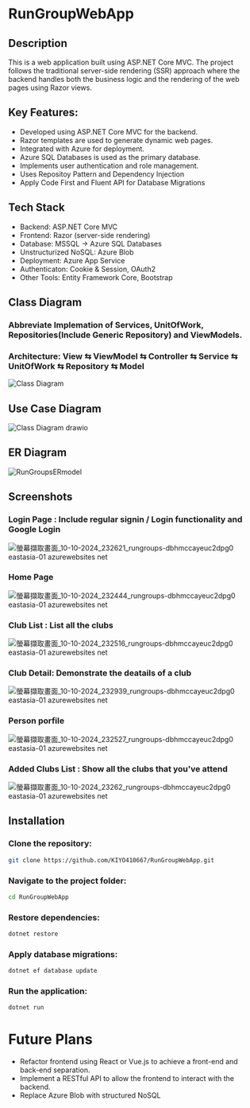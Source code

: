 # RunGroupWebApp
## Description
This is a web application built using ASP.NET Core MVC. The project follows the traditional server-side rendering (SSR) approach where the backend handles both the business logic and the rendering of the web pages using Razor views.

## Key Features:
- Developed using ASP.NET Core MVC for the backend.
- Razor templates are used to generate dynamic web pages.
- Integrated with Azure for deployment.
- Azure SQL Databases is used as the primary database.
- Implements user authentication and role management.
- Uses Repositoy Pattern and Dependency Injection
- Apply Code First and Fluent API for Database Migrations

## Tech Stack
- Backend: ASP.NET Core MVC
- Frontend: Razor (server-side rendering)
- Database: MSSQL -> Azure SQL Databases
- Unstructurized NoSQL: Azure Blob
- Deployment: Azure App Service
- Authenticaton: Cookie & Session, OAuth2
- Other Tools: Entity Framework Core, Bootstrap

## Class Diagram
### Abbreviate Implemation of Services, UnitOfWork, Repositories(Include Generic Repository) and ViewModels.
### Architecture: View ⇆ ViewModel ⇆ Controller ⇆ Service ⇆ UnitOfWork ⇆ Repository ⇆ Model
![Class Diagram](https://github.com/user-attachments/assets/fa3325c2-6ca4-4777-b03c-657aa399573a)

## Use Case Diagram
![Class Diagram drawio](https://github.com/user-attachments/assets/c2b06da2-11d7-41d2-9302-f2902a1088b0)

## ER Diagram
![RunGroupsERmodel](https://github.com/user-attachments/assets/6ee9c0c2-04e7-454b-b46a-c30d0ac83ba6)


## Screenshots
### Login Page : Include regular signin / Login functionality and Google Login
![螢幕擷取畫面_10-10-2024_232621_rungroups-dbhmccayeuc2dpg0 eastasia-01 azurewebsites net](https://github.com/user-attachments/assets/256f75e7-f9d9-4a51-b82c-e400f736b9cb)

### Home Page
![螢幕擷取畫面_10-10-2024_232444_rungroups-dbhmccayeuc2dpg0 eastasia-01 azurewebsites net](https://github.com/user-attachments/assets/e92ba99f-fe90-4f83-9139-305eff42a4b7)

### Club List : List all the clubs
![螢幕擷取畫面_10-10-2024_232516_rungroups-dbhmccayeuc2dpg0 eastasia-01 azurewebsites net](https://github.com/user-attachments/assets/a0c5b2cd-0f60-4c8b-a5ca-80ad48e46d9b)

### Club Detail: Demonstrate the deatails of a club
![螢幕擷取畫面_10-10-2024_232939_rungroups-dbhmccayeuc2dpg0 eastasia-01 azurewebsites net](https://github.com/user-attachments/assets/6d6a953f-ff2a-4c68-a5b3-b317e8996a46)

### Person porfile
![螢幕擷取畫面_10-10-2024_232527_rungroups-dbhmccayeuc2dpg0 eastasia-01 azurewebsites net](https://github.com/user-attachments/assets/7d39a3fd-f66f-43b4-b174-f96725791faf)

### Added Clubs List : Show all the clubs that you've attend
![螢幕擷取畫面_10-10-2024_23262_rungroups-dbhmccayeuc2dpg0 eastasia-01 azurewebsites net](https://github.com/user-attachments/assets/a984a007-ba48-4d8b-b077-fa5bb3363947)

## Installation
### Clone the repository:
```bash
git clone https://github.com/KIYO410667/RunGroupWebApp.git
```
### Navigate to the project folder:
```bash
cd RunGroupWebApp
```
### Restore dependencies:
```bash
dotnet restore
```
### Apply database migrations:
```bash
dotnet ef database update
```
### Run the application:
```bash
dotnet run
```
# Future Plans
- Refactor frontend using React or Vue.js to achieve a front-end and back-end separation.
- Implement a RESTful API to allow the frontend to interact with the backend.
- Replace Azure Blob with structured NoSQL

